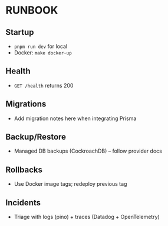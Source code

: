 # RUNBOOK

## Startup
- `pnpm run dev` for local
- Docker: `make docker-up`

## Health
- `GET /health` returns 200

## Migrations
- Add migration notes here when integrating Prisma

## Backup/Restore
- Managed DB backups (CockroachDB) – follow provider docs

## Rollbacks
- Use Docker image tags; redeploy previous tag

## Incidents
- Triage with logs (pino) + traces (Datadog + OpenTelemetry)

